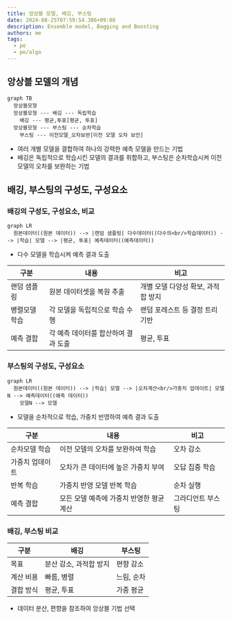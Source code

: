 ```yaml
---
title: 앙상블 모델, 배깅, 부스팅
date: 2024-08-25T07:59:54.386+09:00
description: Ensemble model, Bagging and Boosting
authors: me
tags:
  - pe
  - pe/algo
---
```


## 앙상블 모델의 개념

```mermaid
graph TB
  앙상블모형
  앙상블모형 --- 배깅 --- 독립학습
    배깅 --- 평균,투표[평균, 투표]
  앙상블모형 --- 부스팅 --- 순차학습
    부스팅 --- 이전모델_오차보완[이전 모델 오차 보안]
```

- 여러 개별 모델을 결합하여 하나의 강력한 예측 모델을 만드는 기법
- 배깅은 독립적으로 학습시킨 모델의 결과를 취합하고, 부스팅은 순차학습시켜 이전 모델의 오차를 보완하는 기법

## 배깅, 부스팅의 구성도, 구성요소

### 배깅의 구성도, 구성요소, 비교

```mermaid
graph LR
  원본데이터((원본 데이터)) --> |랜덤 샘플링| 다수데이터((다수의<br/>학습데이터)) --> |학습| 모델 --> |평균, 투표| 예측데이터((예측데이터))
```

- 다수 모델을 학습시켜 예측 결과 도출

| 구분 | 내용 | 비고 |
| --- | --- | --- |
| 랜덤 샘플링 | 원본 데이터셋을 복원 추출 | 개별 모델 다양성 확보, 과적합 방지 |
| 병렬모델학습 | 각 모델을 독립적으로 학습 수행 | 랜덤 포레스트 등 결정 트리 기반 |
| 예측 결합 | 각 예측 데이터를 합산하여 결과 도출 | 평균, 투표 |

### 부스팅의 구성도, 구성요소

```mermaid
graph LR
  원본데이터((원본 데이터)) --> |학습| 모델 --> |오차계산<br/>가중치 업데이트| 모델N --> 예측데이터((예측 데이터))
    모델N --> 모델
```

- 모델을 순차적으로 학습, 가중치 반영하여 예측 결과 도출

| 구분 | 내용 | 비고 |
| --- | --- | --- |
| 순차모델 학습 | 이전 모델의 오차를 보완하여 학습 | 오차 감소 |
| 가중치 업데이트 | 오차가 큰 데이터에 높은 가중치 부여 | 오답 집중 학습 |
| 반복 학습 | 가중치 반영 모델 반복 학습 | 순차 실행 |
| 예측 결합 | 모든 모델 예측에 가중치 반영한 평균 계산 | 그라디언트 부스팅 |

### 배깅, 부스팅 비교

| 구분 | 배깅 | 부스팅 |
| --- | --- | --- |
| 목표 | 분산 감소, 과적합 방지 | 편향 감소 |
| 계산 비용 | 빠름, 병렬 | 느림, 순차 |
| 결합 방식 | 평균, 투표 | 가중 평균 |

- 데이터 분산, 편향을 참조하여 앙상블 기법 선택
